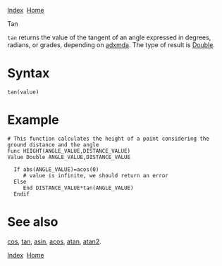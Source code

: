 [Index](index.html)  [Home](getting-started_home.html)

Tan

`tan` returns the value of the tangent of an angle expressed in degrees, radians, or grades, depending on [adxmda](4gl_adxmda.html). The type of result is [Double](4gl_double.html).

# Syntax

```
tan(value)
```

# Example

```
# This function calculates the height of a point considering the ground distance and the angle
Func HEIGHT(ANGLE_VALUE,DISTANCE_VALUE)
Value Double ANGLE_VALUE,DISTANCE_VALUE

  If abs(ANGLE_VALUE)=acos(0)
     # value is infinite, we should return an error
  Else
     End DISTANCE_VALUE*tan(ANGLE_VALUE)
  Endif
```

# See also

[cos](4gl_cos.html), [tan](4gl_tan.html), [asin](4gl_asin.html), [acos](4gl_acos.html), [atan](4gl_atan.html), [atan2](4gl_atan2.html).

  

[Index](index.html)  [Home](getting-started_home.html)